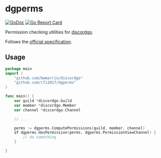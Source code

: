 # dgperms

[![GoDoc](https://godoc.org/github.com/cfi2017/dgperms?status.svg)](https://godoc.org/github.com/cfi2017/dgperms)
[![Go Report Card](https://goreportcard.com/badge/github.com/cfi2017/dgperms)](https://goreportcard.com/report/github.com/cfi2017/dgperms)

Permission checking utilities for [discordgo](https://github.com/bwmarrin/discordgo).

Follows the [official specification](https://discordapp.com/developers/docs/topics/permissions#permissions).

## Usage
```go
package main
import (
    "github.com/bwmarrin/discordgo"
    "github.com/cfi2017/dgperms"
)

func main() {
    var guild *discordgo.Guild
    var member *discordgo.Member
    var channel *discordgo.Channel

    // ...

    perms := dgperms.ComputePermissions(guild, member, channel)
    if dgperms.HasPermission(perms, dgperms.PermissionViewChannel) {
        // do something
    }

}
```